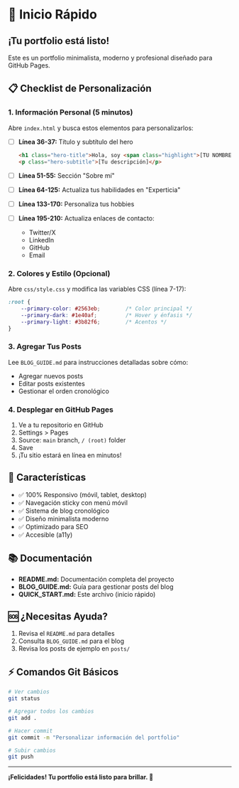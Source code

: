 # 🚀 Inicio Rápido

## ¡Tu portfolio está listo!

Este es un portfolio minimalista, moderno y profesional diseñado para GitHub Pages.

## 📋 Checklist de Personalización

### 1. Información Personal (5 minutos)

Abre `index.html` y busca estos elementos para personalizarlos:

- [ ] **Línea 36-37:** Título y subtítulo del hero
  ```html
  <h1 class="hero-title">Hola, soy <span class="highlight">[TU NOMBRE]</span></h1>
  <p class="hero-subtitle">[Tu descripción]</p>
  ```

- [ ] **Línea 51-55:** Sección "Sobre mí"
- [ ] **Línea 64-125:** Actualiza tus habilidades en "Experticia"
- [ ] **Línea 133-170:** Personaliza tus hobbies
- [ ] **Línea 195-210:** Actualiza enlaces de contacto:
  - Twitter/X
  - LinkedIn
  - GitHub
  - Email

### 2. Colores y Estilo (Opcional)

Abre `css/style.css` y modifica las variables CSS (línea 7-17):

```css
:root {
    --primary-color: #2563eb;        /* Color principal */
    --primary-dark: #1e40af;         /* Hover y énfasis */
    --primary-light: #3b82f6;        /* Acentos */
}
```

### 3. Agregar Tus Posts

Lee `BLOG_GUIDE.md` para instrucciones detalladas sobre cómo:
- Agregar nuevos posts
- Editar posts existentes
- Gestionar el orden cronológico

### 4. Desplegar en GitHub Pages

1. Ve a tu repositorio en GitHub
2. Settings > Pages
3. Source: `main` branch, `/ (root)` folder
4. Save
5. ¡Tu sitio estará en línea en minutos!

## 🎨 Características

- ✅ 100% Responsivo (móvil, tablet, desktop)
- ✅ Navegación sticky con menú móvil
- ✅ Sistema de blog cronológico
- ✅ Diseño minimalista moderno
- ✅ Optimizado para SEO
- ✅ Accesible (a11y)

## 📚 Documentación

- **README.md:** Documentación completa del proyecto
- **BLOG_GUIDE.md:** Guía para gestionar posts del blog
- **QUICK_START.md:** Este archivo (inicio rápido)

## 🆘 ¿Necesitas Ayuda?

1. Revisa el `README.md` para detalles
2. Consulta `BLOG_GUIDE.md` para el blog
3. Revisa los posts de ejemplo en `posts/`

## ⚡ Comandos Git Básicos

```bash
# Ver cambios
git status

# Agregar todos los cambios
git add .

# Hacer commit
git commit -m "Personalizar información del portfolio"

# Subir cambios
git push
```

---

**¡Felicidades! Tu portfolio está listo para brillar. 🌟**
